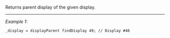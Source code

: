 Returns parent display of the given display.


---
*Example 1:*
```sqf
_display = displayParent findDisplay 49; // Display #46
```